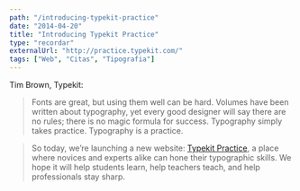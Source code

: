 ```yaml
---
path: "/introducing-typekit-practice"
date: "2014-04-20"
title: "Introducing Typekit Practice"
type: "recordar"
externalUrl: "http://practice.typekit.com/"
tags: ["Web", "Citas", "Tipografia"]
---
```


Tim Brown, Typekit:

> Fonts are great, but using them well can be hard. Volumes have been written about typography, yet every good designer will say there are no rules; there is no magic formula for success. Typography simply takes practice. Typography is a practice.

> So today, we’re launching a new website: [Typekit Practice](http://practice.typekit.com/), a place where novices and experts alike can hone their typographic skills. We hope it will help students learn, help teachers teach, and help professionals stay sharp.
